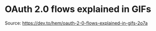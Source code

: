 # OAuth 2.0 flows explained in GIFs

Source: <https://dev.to/hem/oauth-2-0-flows-explained-in-gifs-2o7a>
